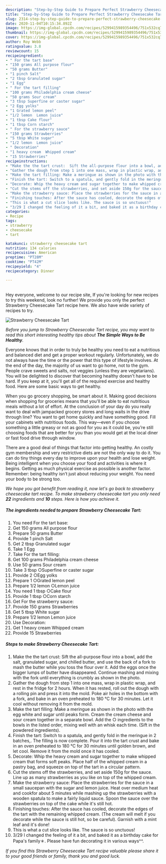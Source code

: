 ```yaml
---
description: "Step-by-Step Guide to Prepare Perfect Strawberry Cheesecake Tart"
title: "Step-by-Step Guide to Prepare Perfect Strawberry Cheesecake Tart"
slug: 2314-step-by-step-guide-to-prepare-perfect-strawberry-cheesecake-tart
date: 2020-11-04T10:15:34.892Z
image: https://img-global.cpcdn.com/recipes/5299415989354496/751x532cq70/strawberry-cheesecake-tart-recipe-main-photo.jpg
thumbnail: https://img-global.cpcdn.com/recipes/5299415989354496/751x532cq70/strawberry-cheesecake-tart-recipe-main-photo.jpg
cover: https://img-global.cpcdn.com/recipes/5299415989354496/751x532cq70/strawberry-cheesecake-tart-recipe-main-photo.jpg
author: Roy Webb
ratingvalue: 3.8
reviewcount: 15
recipeingredient:
- " For the tart base"
- "150 grams All purpose flour"
- "50 grams Butter"
- "1 pinch Salt"
- "2 tbsp Granulated sugar"
- "1 Egg"
- " For the tart filling"
- "100 grams Philadelphia cream cheese"
- "50 grams Sour cream"
- "3 tbsp Superfine or caster sugar"
- "2 Egg yolks"
- "1 Grated lemon peel"
- "1/2 lemon  Lemon juice"
- "1 tbsp Cake flour"
- "1 tbsp Corn starch"
- " For the strawberry sauce"
- "150 grams Strawberries"
- "5 tbsp White sugar"
- "1/2 lemon  Lemon juice"
- " Decoration"
- "1 heavy cream  Whipped cream"
- "15 Strawberries"
recipeinstructions:
- "Make the the tart crust:  Sift the all-purpose flour into a bowl, add the salt, granulated sugar, and chilled butter, and use the back of a fork to mash the butter while you toss the flour over it. Add the eggs once the bigger lumps of butter have disappeared. Continue mashing and mixing with the fork until everything is crumbly as shown in the photo."
- "Gather the dough from step 1 into one mass, wrap in plastic wrap, and rest in the fridge for 2 hours. When it has rested, roll out the dough with a rolling pin and press it into the mold. Poke air holes in the bottom with a fork, and bake in an oven preheated to 180 °C for 30 minutes. Let it cool without removing it from the mold."
- "Make the tart filling: Make a meringue as shown in the photo with the egg white and sugar until peaks form. Cream the cream cheese and sour cream together in a separate bowl. Add the ○ ingredients to the bowls in the listed order, mixing well with an whisk each time. (Sift in the powdered ingredients)."
- "Finish the tart: Switch to a spatula, and gently fold in the meringue in 2 batches,. The filling is now complete. Pour it into the tart crust and bake in an oven preheated to 180 °C for 30 minutes until golden brown, and let cool. Remove it from the mold once it has cooled."
- "Decorate: Whip the heavy cream and sugar together to make whipped cream that forms soft peaks. Place half of the whipped cream in a pastry bag, and squeeze on top of the tart in a circular pattern."
- "Cut the stems off the strawberries, and set aside 150g for the sauce. Line up as many strawberries as you like on top of the whipped cream."
- "Make the strawberry sauce: Place the strawberries for the sauce in a small saucepan with the sugar and lemon juice. Heat over medium heat and cookfor about 5 minutes while mashing up the strawberries with a wooden spatula to make a fairly liquid sauce. Spoon the sauce over the strawberries on top of the cake while it&#39;s still hot."
- "Finishing touches: After the sauce has cooled, decorate the edges of the tart with the remaining whipped cream. (The cream will melt if you decorate while the sauce is still hot, so be careful). Garnish with a mint leaf and it&#39;s done!"
- "This is what a cut slice looks like. The sauce is so unctuous!"
- "3/29 I changed the feeling of it a bit, and baked it as a birthday cake for Papa&#39;s family＊. Please have fun decorating it in various ways^^."
categories:
- Recipe
tags:
- strawberry
- cheesecake
- tart

katakunci: strawberry cheesecake tart 
nutrition: 134 calories
recipecuisine: American
preptime: "PT28M"
cooktime: "PT42M"
recipeyield: "4"
recipecategory: Dinner

---
```

<br>
Hey everyone, welcome to our recipe site, If you're looking for new recipes to try this weekend, look no further! We provide you only the perfect Strawberry Cheesecake Tart recipe here. We also have wide variety of recipes to try.
<br>


![Strawberry Cheesecake Tart](https://img-global.cpcdn.com/recipes/5299415989354496/751x532cq70/strawberry-cheesecake-tart-recipe-main-photo.jpg)

<i>Before you jump to Strawberry Cheesecake Tart recipe, you may want to read this short interesting healthy tips about <strong>The Simple Ways to Be Healthy</strong>.</i>

Everyone knows that in order to truly be healthy you need to eat a nutritious and balanced diet and get a proper workout regularly. Unfortunately, we do not always have the time or the power that this type of lifestyle involves. At the end of the day, the majority of us want to go home, not to the gym. People crave sweets and salts, not veggies (unless they are vegetarians). You will be delighted to discover that becoming healthy doesn't have to be hard. If you keep at it, you'll get all of the required exercise and healthy food. Here are some basic ways to get healthy.

When you go grocery shopping, be smart about it. Making good decisions when shopping for groceries means that you'll be able to eat nutritious meals without a lot of effort. At the conclusion of your day do you really want to deal with jampacked grocery stores and long waits in the drive through line? You want to get home quickly and have something good. Fill your cabinets with nutritious foods. This way—even if you choose something a little greasy or not as good for you as it could be, you’re still choosing foods that are better for you than you would get at the local diner or fast food drive through window.

There are a good deal of things that factor into getting healthy. An costly gym membership and very restrictive diets are not the only way to do it. You can do tiny things every day to improve upon your health and lose weight. Being intelligent when you choose your food and activities is where it begins. Getting as much physical exercise as possible is another factor. Remember: being healthy isn’t just about reducing your weight. You need your body to be strong too. 


<i>We hope you got benefit from reading it, now let's go back to strawberry cheesecake tart recipe. To make strawberry cheesecake tart you only need <strong>22</strong> ingredients and <strong>10</strong> steps. Here is how you achieve it.
</i>

##### The ingredients needed to prepare Strawberry Cheesecake Tart:

1. You need  For the tart base:
1. Get 150 grams All purpose flour
1. Prepare 50 grams Butter
1. Provide 1 pinch Salt
1. Get 2 tbsp Granulated sugar
1. Take 1 Egg
1. Take  For the tart filling:
1. Get 100 grams Philadelphia cream cheese
1. Use 50 grams Sour cream
1. Take 3 tbsp ○Superfine or caster sugar
1. Provide 2 ○Egg yolks
1. Prepare 1 ○Grated lemon peel
1. Prepare 1/2 lemon  ○Lemon juice
1. You need 1 tbsp ○Cake flour
1. Provide 1 tbsp ○Corn starch
1. Get  For the strawberry sauce:
1. Provide 150 grams Strawberries
1. Get 5 tbsp White sugar
1. Prepare 1/2 lemon  Lemon juice
1. Use  Decoration:
1. Get 1 heavy cream  Whipped cream
1. Provide 15 Strawberries


##### Steps to make Strawberry Cheesecake Tart:

1. Make the the tart crust:  Sift the all-purpose flour into a bowl, add the salt, granulated sugar, and chilled butter, and use the back of a fork to mash the butter while you toss the flour over it. Add the eggs once the bigger lumps of butter have disappeared. Continue mashing and mixing with the fork until everything is crumbly as shown in the photo.
1. Gather the dough from step 1 into one mass, wrap in plastic wrap, and rest in the fridge for 2 hours. When it has rested, roll out the dough with a rolling pin and press it into the mold. Poke air holes in the bottom with a fork, and bake in an oven preheated to 180 °C for 30 minutes. Let it cool without removing it from the mold.
1. Make the tart filling: Make a meringue as shown in the photo with the egg white and sugar until peaks form. Cream the cream cheese and sour cream together in a separate bowl. Add the ○ ingredients to the bowls in the listed order, mixing well with an whisk each time. (Sift in the powdered ingredients).
1. Finish the tart: Switch to a spatula, and gently fold in the meringue in 2 batches,. The filling is now complete. Pour it into the tart crust and bake in an oven preheated to 180 °C for 30 minutes until golden brown, and let cool. Remove it from the mold once it has cooled.
1. Decorate: Whip the heavy cream and sugar together to make whipped cream that forms soft peaks. Place half of the whipped cream in a pastry bag, and squeeze on top of the tart in a circular pattern.
1. Cut the stems off the strawberries, and set aside 150g for the sauce. Line up as many strawberries as you like on top of the whipped cream.
1. Make the strawberry sauce: Place the strawberries for the sauce in a small saucepan with the sugar and lemon juice. Heat over medium heat and cookfor about 5 minutes while mashing up the strawberries with a wooden spatula to make a fairly liquid sauce. Spoon the sauce over the strawberries on top of the cake while it&#39;s still hot.
1. Finishing touches: After the sauce has cooled, decorate the edges of the tart with the remaining whipped cream. (The cream will melt if you decorate while the sauce is still hot, so be careful). Garnish with a mint leaf and it&#39;s done!
1. This is what a cut slice looks like. The sauce is so unctuous!
1. 3/29 I changed the feeling of it a bit, and baked it as a birthday cake for Papa&#39;s family＊. Please have fun decorating it in various ways^^.


<i>If you find this Strawberry Cheesecake Tart recipe valuable please share it to your good friends or family, thank you and good luck.</i>
